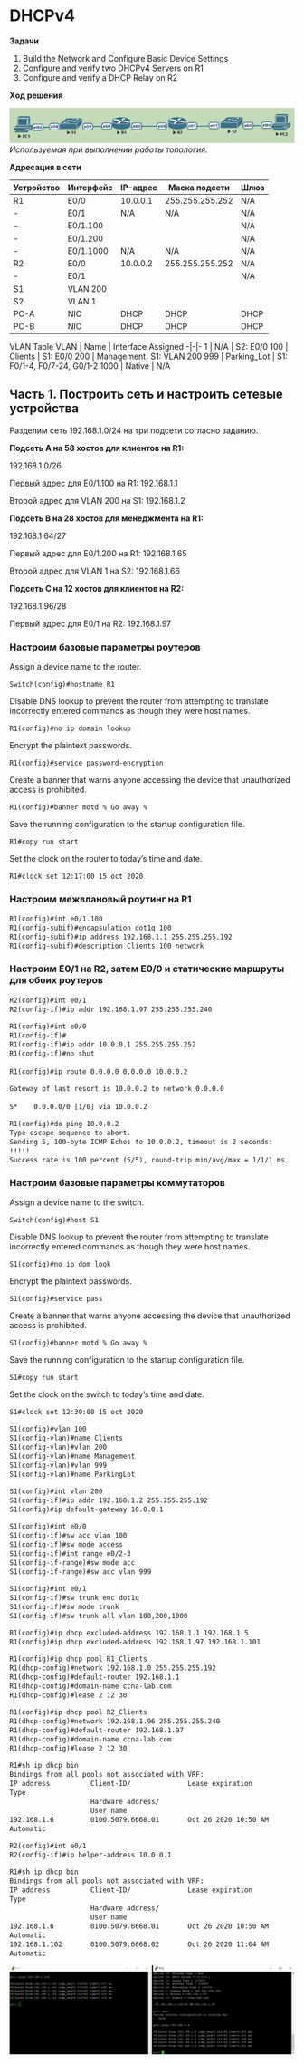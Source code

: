 # DHCPv4
**Задачи**
1. Build the Network and Configure Basic Device Settings
2. Configure and verify two DHCPv4 Servers on R1
3. Configure and verify a DHCP Relay on R2


**Ход решения**

![Здесь должна быть картина со схемой сети](Lab3-DHCP-Topology.png)
*Используемая при выполнении работы топология.*

**Адресация в сети**

Устройство | Интерфейс | IP-адрес | Маска подсети | Шлюз
-|-|-|-|-
R1 | E0/0	    | 10.0.0.1|	255.255.255.252 |	N/A
- | E0/1	    | N/A	    |    N/A |	N/A
- | E0/1.100	|     |	  |	N/A
- | E0/1.200	|     |	  |	N/A
- | E0/1.1000| N/A |	N/A	| N/A
R2 | E0/0	    | 10.0.0.2|	255.255.255.252 |	N/A
- | E0/1	    |     |	  |	N/A
S1 | VLAN 200	|  	  |    |	 
S2 | VLAN 1	    |     |	  |	 
PC-A |	NIC	    | DHCP    |	DHCP |	DHCP
PC-B |	NIC	    | DHCP    |	DHCP |	DHCP

VLAN Table
VLAN |	Name |	Interface Assigned
-|-|-
1 |	N/A	| S2: E0/0
100 |	Clients |	S1: E0/0
200 |	Management| 	S1: VLAN 200 
999 |	Parking_Lot	| S1: F0/1-4, F0/7-24, G0/1-2
1000 |	Native	| N/A


## Часть 1. Построить сеть и настроить сетевые устройства

Разделим сеть 192.168.1.0/24 на три подсети согласно заданию.

**Подсеть А на 58 хостов для клиентов на R1:**

192.168.1.0/26

Первый адрес для E0/1.100 на R1: 192.168.1.1

Второй адрес для VLAN 200 на S1: 192.168.1.2

**Подсеть B на 28 хостов для менеджмента на R1:**

192.168.1.64/27

Первый адрес для E0/1.200 на R1: 192.168.1.65

Второй адрес для VLAN 1 на S2: 192.168.1.66

**Подсеть C на 12 хостов для клиентов на R2:**

192.168.1.96/28

Первый адрес для E0/1 на R2: 192.168.1.97

### Настроим базовые параметры роутеров

Assign a device name to the router.
```
Switch(config)#hostname R1
```
Disable DNS lookup to prevent the router from attempting to translate incorrectly entered commands as though they were host names.
```
R1(config)#no ip domain lookup
```
Encrypt the plaintext passwords.
```
R1(config)#service password-encryption
```
Create a banner that warns anyone accessing the device that unauthorized access is prohibited.
```
R1(config)#banner motd % Go away %
```
Save the running configuration to the startup configuration file.
```
R1#copy run start
```
Set the clock on the router to today’s time and date.
```
R1#clock set 12:17:00 15 oct 2020
```

### Настроим межвлановый роутинг на R1
```
R1(config)#int e0/1.100
R1(config-subif)#encapsulation dot1q 100
R1(config-subif)#ip address 192.168.1.1 255.255.255.192
R1(config-subif)#description Clients 100 network
```
### Настроим E0/1 на R2, затем E0/0 и статические маршруты для обоих роутеров
```
R2(config)#int e0/1
R2(config-if)#ip addr 192.168.1.97 255.255.255.240
```
```
R1(config)#int e0/0
R1(config-if)#
R1(config-if)#ip addr 10.0.0.1 255.255.255.252
R1(config-if)#no shut

R1(config)#ip route 0.0.0.0 0.0.0.0 10.0.0.2
```

```
Gateway of last resort is 10.0.0.2 to network 0.0.0.0

S*    0.0.0.0/0 [1/0] via 10.0.0.2
```

```
R1(config)#do ping 10.0.0.2
Type escape sequence to abort.
Sending 5, 100-byte ICMP Echos to 10.0.0.2, timeout is 2 seconds:
!!!!!
Success rate is 100 percent (5/5), round-trip min/avg/max = 1/1/1 ms
```

### Настроим базовые параметры коммутаторов

Assign a device name to the switch.
```
Switch(config)#host S1
```
Disable DNS lookup to prevent the router from attempting to translate incorrectly entered commands as though they were host names.
```
S1(config)#no ip dom look
```
Encrypt the plaintext passwords.
```
S1(config)#service pass
```
Create a banner that warns anyone accessing the device that unauthorized access is prohibited.
```
S1(config)#banner motd % Go away %
```
Save the running configuration to the startup configuration file.
```
S1#copy run start
```
Set the clock on the switch to today’s time and date.
```
S1#clock set 12:30:00 15 oct 2020
```

```
S1(config)#vlan 100
S1(config-vlan)#name Clients
S1(config-vlan)#vlan 200
S1(config-vlan)#name Management
S1(config-vlan)#vlan 999
S1(config-vlan)#name ParkingLot
```
```
S1(config)#int vlan 200
S1(config-if)#ip addr 192.168.1.2 255.255.255.192
S1(config)#ip default-gateway 10.0.0.1
```


```
S1(config)#int e0/0
S1(config-if)#sw acc vlan 100
S1(config-if)#sw mode access
S1(config-if)#int range e0/2-3
S1(config-if-range)#sw mode acc
S1(config-if-range)#sw acc vlan 999
```

```
S1(config)#int e0/1
S1(config-if)#sw trunk enc dot1q
S1(config-if)#sw mode trunk
S1(config-if)#sw trunk all vlan 100,200,1000
```



```
R1(config)#ip dhcp excluded-address 192.168.1.1 192.168.1.5
R1(config)#ip dhcp excluded-address 192.168.1.97 192.168.1.101
```

```
R1(config)#ip dhcp pool R1_Clients
R1(dhcp-config)#network 192.168.1.0 255.255.255.192
R1(dhcp-config)#default-router 192.168.1.1
R1(dhcp-config)#domain-name ccna-lab.com
R1(dhcp-config)#lease 2 12 30
```
```
R1(config)#ip dhcp pool R2_Clients
R1(dhcp-config)#network 192.168.1.96 255.255.255.240
R1(dhcp-config)#default-router 192.168.1.97
R1(dhcp-config)#domain-name ccna-lab.com
R1(dhcp-config)#lease 2 12 30
```
```
R1#sh ip dhcp bin
Bindings from all pools not associated with VRF:
IP address          Client-ID/              Lease expiration        Type
                    Hardware address/
                    User name
192.168.1.6         0100.5079.6668.01       Oct 26 2020 10:50 AM    Automatic
```
```
R2(config)#int e0/1
R2(config-if)#ip helper-address 10.0.0.1
```
```
R1#sh ip dhcp bin
Bindings from all pools not associated with VRF:
IP address          Client-ID/              Lease expiration        Type
                    Hardware address/
                    User name
192.168.1.6         0100.5079.6668.01       Oct 26 2020 10:50 AM    Automatic
192.168.1.102       0100.5079.6668.02       Oct 26 2020 11:04 AM    Automatic
```

![Здесь должна быть картина с пингами](Lab3-DHCP-Pingtest.png)